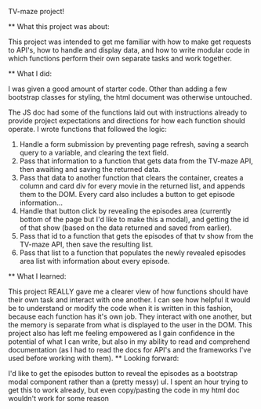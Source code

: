 TV-maze project! 


**
What this project was about: 

This project was intended to get me familiar with how to make get requests to API's, how to handle and display data, 
and how to write modular code in which functions perform their own separate tasks and work together. 

** 
What I did: 

I was given a good amount of starter code. Other than adding a few bootstrap classes for styling, the html document was
otherwise untouched. 

The JS doc had some of the functions laid out with instructions already to provide project expectations and directions for 
how each function should operate. I wrote functions that followed the logic: 
1. Handle a form submission by preventing page refresh, saving a search query to a variable, and clearing the text field.
2. Pass that information to a function that gets data from the TV-maze API, then awaiting and saving the returned data.  
3. Pass that data to another function that clears the container, creates a column and card div for every movie in the returned
list, and appends them to the DOM. Every card also includes a button to get episode information...
4. Handle that button click by revealing the episodes area (currently bottom of the page but I'd like to make this a modal),
and getting the id of that show (based on the data returned and saved from earlier). 
5. Pass that id to a function that gets the episodes of that tv show from the TV-maze API, then save the resulting list. 
6. Pass that list to a function that populates the newly revealed episodes area list with information about every episode.  

**
What I learned:

This project REALLY gave me a clearer view of how functions should have their own task and interact with one another. 
I can see how helpful it would be to understand or modify the code when it is written in this fashion, because each function has 
it's own job. They interact with one another, but the memory is separate from what is displayed to the user in the DOM.
This project also has left me feeling empowered as I gain confidence in the potential of what I can write, but also in my 
ability to read and comprehend documentation (as I had to read the docs for API's and the frameworks I've used before 
working with them).
**
Looking forward: 

I'd like to get the episodes button to reveal the episodes as a bootstrap modal component rather than a (pretty messy) ul. 
I spent an hour trying to get this to work already, but even copy/pasting the code in my html doc wouldn't work for some reason
